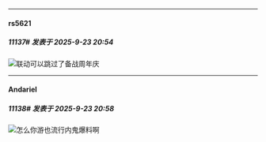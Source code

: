 ﻿
*****

####  rs5621  
##### 11137#       发表于 2025-9-23 20:54

<img src="https://static.stage1st.com/image/smiley/face2017/067.png" referrerpolicy="no-referrer">联动可以跳过了备战周年庆


*****

####  Andariel  
##### 11138#       发表于 2025-9-23 20:58

<img src="https://static.stage1st.com/image/smiley/face2017/037.png" referrerpolicy="no-referrer">怎么你游也流行内鬼爆料啊

